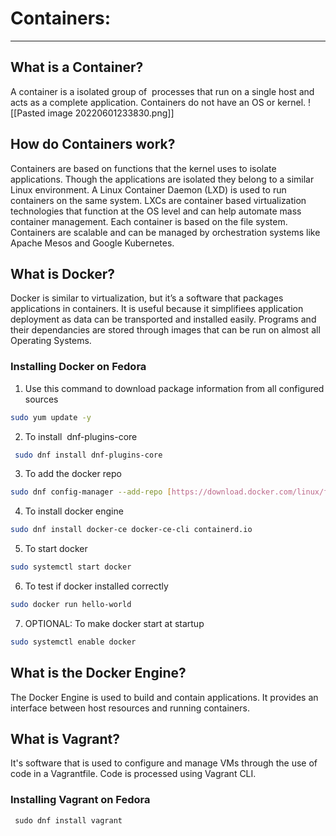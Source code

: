 # Containers:
---

## What is a Container?
A container is a isolated group of  processes that run on a single host and acts as a complete application. Containers do not have an OS or kernel.
![[Pasted image 20220601233830.png]]

## How do Containers work?
Containers are based on functions that the kernel uses to isolate applications. Though the applications are isolated they belong to a similar Linux environment. A Linux Container Daemon (LXD) is used to run containers on the same system. LXCs are container based virtualization technologies that function at the OS level and can help automate mass container management. Each container is based on the file system. Containers are scalable and can be managed by orchestration systems like Apache Mesos and Google Kubernetes.

## What is Docker?
Docker is similar to virtualization, but it’s a software that packages applications in containers. It is useful because it simplifiees application deployment as data can be transported and installed easily. Programs and their dependancies are stored through images that can be run on almost all Operating Systems.

### Installing Docker on Fedora
1. Use this command to download package information from all configured sources

```bash
sudo yum update -y
```

2.  To install  dnf-plugins-core
```bash
 sudo dnf install dnf-plugins-core
```

3.  To add the docker repo
```bash
sudo dnf config-manager --add-repo [https://download.docker.com/linux/fedora/docker-ce.repo](https://download.docker.com/linux/fedora/docker-ce.repo)
```

4.  To install docker engine
```bash
sudo dnf install docker-ce docker-ce-cli containerd.io
```

5.  To start docker
```bash
sudo systemctl start docker
```

6.  To test if docker installed correctly
```bash
sudo docker run hello-world
``` 

7.  OPTIONAL: To make docker start at startup
```bash
sudo systemctl enable docker
```

## What is the Docker Engine?

The Docker Engine is used to build and contain applications. It provides an interface between host resources and running containers.

## What is Vagrant?

It's software that is used to configure and manage VMs through the use of code in a Vagrantfile. Code is processed using Vagrant CLI.

### Installing Vagrant on Fedora
```bash
 sudo dnf install vagrant
```

